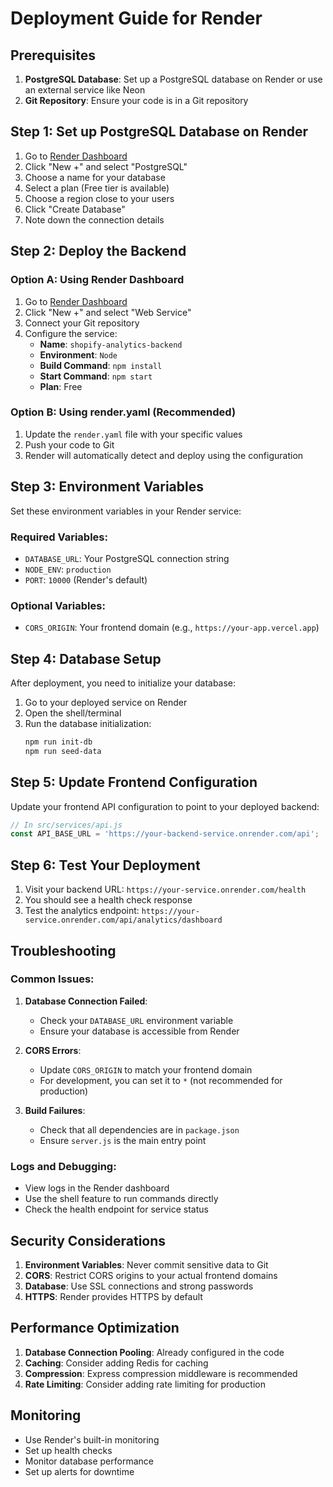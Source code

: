 # Deployment Guide for Render

## Prerequisites

1. **PostgreSQL Database**: Set up a PostgreSQL database on Render or use an external service like Neon
2. **Git Repository**: Ensure your code is in a Git repository

## Step 1: Set up PostgreSQL Database on Render

1. Go to [Render Dashboard](https://dashboard.render.com/)
2. Click "New +" and select "PostgreSQL"
3. Choose a name for your database
4. Select a plan (Free tier is available)
5. Choose a region close to your users
6. Click "Create Database"
7. Note down the connection details

## Step 2: Deploy the Backend

### Option A: Using Render Dashboard

1. Go to [Render Dashboard](https://dashboard.render.com/)
2. Click "New +" and select "Web Service"
3. Connect your Git repository
4. Configure the service:
   - **Name**: `shopify-analytics-backend`
   - **Environment**: `Node`
   - **Build Command**: `npm install`
   - **Start Command**: `npm start`
   - **Plan**: Free

### Option B: Using render.yaml (Recommended)

1. Update the `render.yaml` file with your specific values
2. Push your code to Git
3. Render will automatically detect and deploy using the configuration

## Step 3: Environment Variables

Set these environment variables in your Render service:

### Required Variables:
- `DATABASE_URL`: Your PostgreSQL connection string
- `NODE_ENV`: `production`
- `PORT`: `10000` (Render's default)

### Optional Variables:
- `CORS_ORIGIN`: Your frontend domain (e.g., `https://your-app.vercel.app`)

## Step 4: Database Setup

After deployment, you need to initialize your database:

1. Go to your deployed service on Render
2. Open the shell/terminal
3. Run the database initialization:
   ```bash
   npm run init-db
   npm run seed-data
   ```

## Step 5: Update Frontend Configuration

Update your frontend API configuration to point to your deployed backend:

```javascript
// In src/services/api.js
const API_BASE_URL = 'https://your-backend-service.onrender.com/api';
```

## Step 6: Test Your Deployment

1. Visit your backend URL: `https://your-service.onrender.com/health`
2. You should see a health check response
3. Test the analytics endpoint: `https://your-service.onrender.com/api/analytics/dashboard`

## Troubleshooting

### Common Issues:

1. **Database Connection Failed**:
   - Check your `DATABASE_URL` environment variable
   - Ensure your database is accessible from Render

2. **CORS Errors**:
   - Update `CORS_ORIGIN` to match your frontend domain
   - For development, you can set it to `*` (not recommended for production)

3. **Build Failures**:
   - Check that all dependencies are in `package.json`
   - Ensure `server.js` is the main entry point

### Logs and Debugging:

- View logs in the Render dashboard
- Use the shell feature to run commands directly
- Check the health endpoint for service status

## Security Considerations

1. **Environment Variables**: Never commit sensitive data to Git
2. **CORS**: Restrict CORS origins to your actual frontend domains
3. **Database**: Use SSL connections and strong passwords
4. **HTTPS**: Render provides HTTPS by default

## Performance Optimization

1. **Database Connection Pooling**: Already configured in the code
2. **Caching**: Consider adding Redis for caching
3. **Compression**: Express compression middleware is recommended
4. **Rate Limiting**: Consider adding rate limiting for production

## Monitoring

- Use Render's built-in monitoring
- Set up health checks
- Monitor database performance
- Set up alerts for downtime
